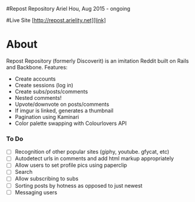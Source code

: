 #Repost Repository
Ariel Hou, Aug 2015 - ongoing

#Live Site
[http://repost.arielity.net][link]

[link]: http://repost.arielity.net

# About
Repost Repository (formerly Discoverit) is an imitation Reddit built on Rails and Backbone. Features:

- Create accounts
- Create sessions (log in)
- Create subs/posts/comments
- Nested comments!
- Upvote/downvote on posts/comments
- If imgur is linked, generates a thumbnail
- Pagination using Kaminari
- Color palette swapping with Colourlovers API


### To Do
- [ ] Recognition of other popular sites (giphy, youtube. gfycat, etc)
- [ ] Autodetect urls in comments and add html markup appropriately
- [ ] Allow users to set profile pics using paperclip
- [ ] Search
- [ ] Allow subscribing to subs
- [ ] Sorting posts by hotness as opposed to just newest
- [ ] Messaging users
